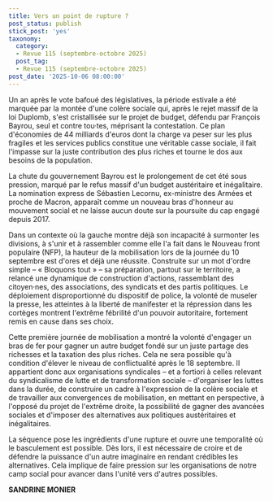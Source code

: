 ```yaml
---
title: Vers un point de rupture ?
post_status: publish
stick_post: 'yes'
taxonomy:
  category:
  - Revue 115 (septembre-octobre 2025)
  post_tag:
  - Revue 115 (septembre-octobre 2025)
post_date: '2025-10-06 08:00:00'
---
```


Un an après le vote bafoué des législatives, la période estivale a été marquée par la montée d'une colère sociale qui, après le rejet massif de la loi Duplomb, s'est cristallisée sur le projet de budget, défendu par François Bayrou, seul et contre tou·tes, méprisant la contestation. Ce plan d'économies de 44 milliards d'euros dont la charge va peser sur les plus fragiles et les services publics constitue une véritable casse sociale, il fait l'impasse sur la juste contribution des plus riches et tourne le dos aux besoins de la population.

La chute du gouvernement Bayrou est le prolongement de cet été sous pression, marqué par le refus massif d'un budget austéritaire et inégalitaire. La nomination express de Sébastien Lecornu, ex-ministre des Armées et proche de Macron, apparaît comme un nouveau bras d'honneur au mouvement social et ne laisse aucun doute sur la poursuite du cap engagé depuis 2017.

Dans un contexte où la gauche montre déjà son incapacité à surmonter les divisions, à s'unir et à rassembler comme elle l'a fait dans le Nouveau front populaire (NFP), la hauteur de la mobilisation lors de la journée du 10 septembre est d'ores et déjà une réussite. Construite sur un mot d'ordre simple – « Bloquons tout » – sa préparation, partout sur le territoire, a relancé une dynamique de construction d'actions, rassemblant des citoyen·nes, des associations, des syndicats et des partis politiques. Le déploiement disproportionné du dispositif de police, la volonté de museler la presse, les atteintes à la liberté de manifester et la répression dans les cortèges montrent l'extrême fébrilité d'un pouvoir autoritaire, fortement remis en cause dans ses choix.

Cette première journée de mobilisation a montré la volonté d'engager un bras de fer pour gagner un autre budget fondé sur un juste partage des richesses et la taxation des plus riches. Cela ne sera possible qu'à condition d'élever le niveau de conflictualité après le 18 septembre. Il appartient donc aux organisations syndicales – et a fortiori à celles relevant du syndicalisme de lutte et de transformation sociale – d'organiser les luttes dans la durée, de construire un cadre à l'expression de la colère sociale et de travailler aux convergences de mobilisation, en mettant en perspective, à l'opposé du projet de l'extrême droite, la possibilité de gagner des avancées sociales et d'imposer des alternatives aux politiques austéritaires et inégalitaires.

La séquence pose les ingrédients d'une rupture et ouvre une temporalité où le basculement est possible. Dès lors, il est nécessaire de croire et de défendre la puissance d'un autre imaginaire en rendant crédibles les alternatives. Cela implique de faire pression sur les organisations de notre camp social pour avancer dans l'unité vers d'autres possibles.

**SANDRINE MONIER**